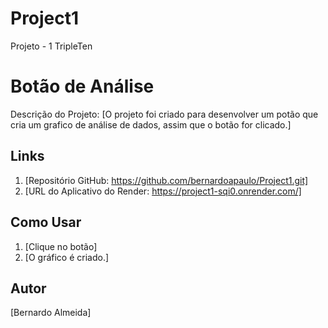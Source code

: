 # Project1
Projeto - 1 TripleTen

# Botão de Análise

Descrição do Projeto: [O projeto foi criado para desenvolver um potão que cria um grafico de análise de dados, assim que o botão for clicado.]

## Links
1. [Repositório GitHub: https://github.com/bernardoapaulo/Project1.git]
2. [URL do Aplicativo do Render: https://project1-sqi0.onrender.com/]

## Como Usar

1. [Clique no botão]
2. [O gráfico é criado.]

## Autor

[Bernardo Almeida]
